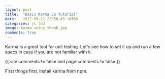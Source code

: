 ```yaml
---
layout: post
title:  "Basic Karma JS Tutorial"
date:   2017-09-22 22:58:45 +0300
categories: js tdd
image: karma_setup_thumb.jpg
comments: true
---
```


Karma is a great tool for unit testing. Let's see how to set it up and run a few specs in case if you are not familiar with it.

{{ site.comments != false and page.comments != false }}


First things first. Install karma from npm.
